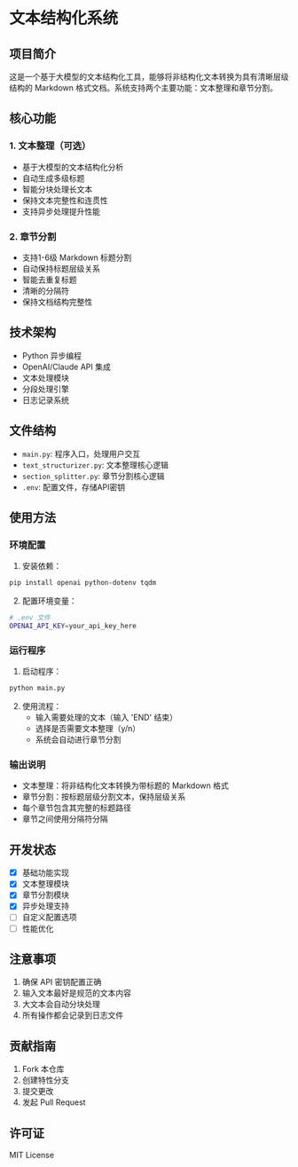 # 文本结构化系统

## 项目简介
这是一个基于大模型的文本结构化工具，能够将非结构化文本转换为具有清晰层级结构的 Markdown 格式文档。系统支持两个主要功能：文本整理和章节分割。

## 核心功能

### 1. 文本整理（可选）
- 基于大模型的文本结构化分析
- 自动生成多级标题
- 智能分块处理长文本
- 保持文本完整性和连贯性
- 支持异步处理提升性能

### 2. 章节分割
- 支持1-6级 Markdown 标题分割
- 自动保持标题层级关系
- 智能去重复标题
- 清晰的分隔符
- 保持文档结构完整性

## 技术架构
- Python 异步编程
- OpenAI/Claude API 集成
- 文本处理模块
- 分段处理引擎
- 日志记录系统

## 文件结构
- `main.py`: 程序入口，处理用户交互
- `text_structurizer.py`: 文本整理核心逻辑
- `section_splitter.py`: 章节分割核心逻辑
- `.env`: 配置文件，存储API密钥

## 使用方法

### 环境配置
1. 安装依赖：
```bash
pip install openai python-dotenv tqdm
```

2. 配置环境变量：
```bash
# .env 文件
OPENAI_API_KEY=your_api_key_here
```

### 运行程序
1. 启动程序：
```bash
python main.py
```

2. 使用流程：
   - 输入需要处理的文本（输入 'END' 结束）
   - 选择是否需要文本整理（y/n）
   - 系统会自动进行章节分割

### 输出说明
- 文本整理：将非结构化文本转换为带标题的 Markdown 格式
- 章节分割：按标题层级分割文本，保持层级关系
- 每个章节包含其完整的标题路径
- 章节之间使用分隔符分隔

## 开发状态
- [x] 基础功能实现
- [x] 文本整理模块
- [x] 章节分割模块
- [x] 异步处理支持
- [ ] 自定义配置选项
- [ ] 性能优化

## 注意事项
1. 确保 API 密钥配置正确
2. 输入文本最好是规范的文本内容
3. 大文本会自动分块处理
4. 所有操作都会记录到日志文件

## 贡献指南
1. Fork 本仓库
2. 创建特性分支
3. 提交更改
4. 发起 Pull Request

## 许可证
MIT License